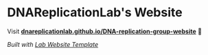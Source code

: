 
# DNAReplicationLab's Website

Visit **[dnareplicationlab.github.io/DNA-replication-group-website](https://dnareplicationlab.github.io/DNA-replication-group-website)** 🚀

_Built with [Lab Website Template](https://greene-lab.gitbook.io/lab-website-template-docs)_

